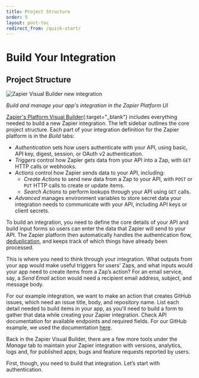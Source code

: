 ```yaml
---
title: Project Structure
order: 5
layout: post-toc
redirect_from: /quick-start/
---
```


# Build Your Integration

## Project Structure

![Zapier Visual Builder new integration](https://cdn.zappy.app/86ebc2be692ec2f0ca729b92667ee74b.png)

_Build and manage your app's integration in the Zapier Platform UI_

[Zapier's Platform Visual Builder](https://developer.zapier.com/){:target="_blank"} includes everything needed to build a new Zapier integration. The left sidebar outlines the core project structure. Each part of your integration definition for the Zapier platform is in the _Build_ tabs:

- _Authentication_ sets how users authenticate with your API, using basic, API key, digest, session, or OAuth v2 authentication.
- _Triggers_ control how Zapier gets data from your API into a Zap, with `GET` HTTP calls or webhooks.
- _Actions_ control how Zapier sends data to your API, including:
	- _Create Actions_  to send new data from a Zap to your API, with `POST` or `PUT` HTTP calls to create or update items.
	- _Search Actions_  to perform lookups through your API using `GET` calls.
- _Advanced_ manages environment variables to store secret data your integration needs to communicate with your API, including API keys or client secrets.

To build an integration, you need to define the core details of your API and build input forms so users can enter the data that Zapier will send to your API. The Zapier platform then automatically handles the authentication flow, [deduplication](https://platform.zapier.com/docs/dedupe), and keeps track of which things have already been processed.

This is where you need to think through your integration. What outputs from your app would make useful triggers for users’ Zaps, and what inputs would your app need to create items from a Zap’s action? For an email service, say, a *Send Email* action would need a recipient email address, subject, and message body.

For our example integration, we want to make an action that creates GitHub issues, which need an issue title, body, and repository name. List each detail needed to build items in your app, as you'll need to build a form to gather that data while creating your Zapier integration. Check API documentation for available endpoints and required fields. For our GitHub example, we used the documentation [here](https://docs.github.com/en/rest/quickstart?apiVersion=2022-11-28).

Back in the Zapier Visual Builder, there are a few more tools under the _Manage_ tab to maintain your Zapier integration with versions, analytics, logs and, for published apps; bugs and feature requests reported by users.

First, though, you need to build that integration. Let’s start with authentication.
